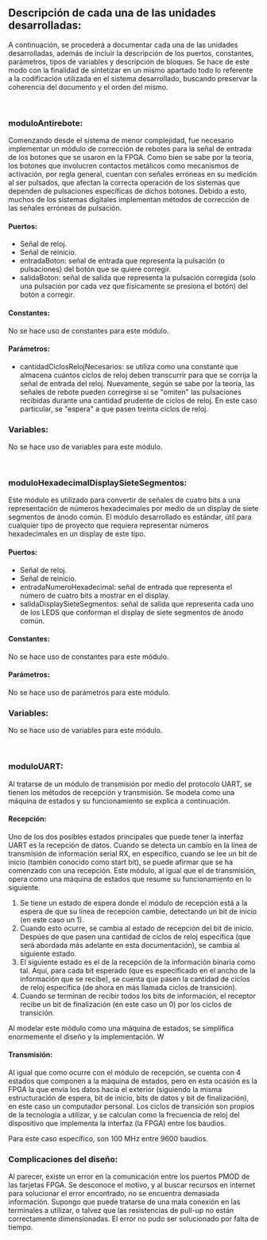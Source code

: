 ## Descripción de cada una de las unidades desarrolladas:
A continuación, se procederá a documentar cada una de las unidades desarrolladas, además de incluir la descripción de los puertos, constantes, parámetros, tipos de variables y descripción de bloques. Se hace de este modo con la finalidad de sintetizar en un mismo apartado todo lo referente a la codificación utilizada en el sistema desarrollado, buscando preservar la coherencia del documento y el orden del mismo.

<br/>


### moduloAntirebote:
Comenzando desde el sistema de menor complejidad, fue necesario implementar un módulo de corrección de rebotes para la señal de entrada de los botones que se usaron en la FPGA. Como bien se sabe por la teoría, los botones que involucren contactos metálicos como mecanismos de activación, por regla general, cuentan con señales erróneas en su medición al ser pulsados, que afectan la correcta operación de los sistemas que dependen de pulsaciones específicas de dichos botones. Debido a esto, muchos de los sistemas digitales implementan métodos de corrección de las señales erróneas de pulsación.

#### Puertos:
* Señal de reloj.
* Señal de reinicio.
* entradaBoton: señal de entrada que representa la pulsación (o pulsaciones) del botón que se quiere corregir.
* salidaBoton: señal de salida que representa la pulsación corregida (solo una pulsación por cada vez que físicamente se presiona el botón) del botón a corregir.

#### Constantes:
No se hace uso de constantes para este módulo.

#### Parámetros:
* cantidadCiclosRelojNecesarios: se utiliza como una constante que almacena cuántos ciclos de reloj deben transcurrir para que se corrija la señal de entrada del reloj. Nuevamente, según se sabe por la teoría, las señales de rebote pueden corregirse si se "omiten" las pulsaciones recibidas durante una cantidad prudente de ciclos de reloj. En este caso particular, se "espera" a que pasen treinta ciclos de reloj.

### Variables:
No se hace uso de variables para este módulo.

<br/>


### moduloHexadecimalDisplaySieteSegmentos:
Este módulo es utilizado para convertir de señales de cuatro bits a una representación de números hexadecimales por medio de un display de siete segmentos de ánodo común. El módulo desarrollado es estándar, útil para cualquier tipo de proyecto que requiera representar números hexadecimales en un display de este tipo.

#### Puertos:
* Señal de reloj.
* Señal de reinicio.
* entradaNumeroHexadecimal: señal de entrada que representa el número de cuatro bits a mostrar en el display.
* salidaDisplaySieteSegmentos: señal de salida que representa cada uno de los LEDS que conforman el display de siete segmentos de ánodo común.

#### Constantes:
No se hace uso de constantes para este módulo.

#### Parámetros:
No se hace uso de parámetros para este módulo.

### Variables:
No se hace uso de variables para este módulo.

<br/>


### moduloUART:
Al tratarse de un módulo de transmisión por medio del protocolo UART, se tienen los métodos de recepción y transmisión. Se modela como una máquina de estados y su funcionamiento se explica a continuación.

#### Recepción:
Uno de los dos posibles estados principales que puede tener la interfaz UART es la recepción de datos. Cuando se detecta un cambio en la línea de transmisión de información serial RX, en específico, cuando se lee un bit de inicio (también conocido como start bit), se puede afirmar que se ha comenzado con una recepción. Este módulo, al igual que el de transmisión, opera como una máquina de estados que resume su funcionamiento en lo siguiente.

1. Se tiene un estado de espera donde el módulo de recepción está a la espera de que su línea de recepción cambie, detectando un bit de inicio (en este caso un 1).
2. Cuando esto ocurre, se cambia al estado de recepción del bit de inicio. Despúes de que pasen una cantidad de ciclos de reloj específica (que será abordada más adelante en esta documentación), se cambia al siguiente estado.
3. El siguiente estado es el de la recepción de la información binaria como tal. Aquí, para cada bit esperado (que es especificado en el ancho de la información que se recibe), se cuenta que pasen la cantidad de ciclos de reloj específica (de ahora en más llamada ciclos de transición).
4. Cuando se terminan de recibir todos los bits de información, el receptor recibe un bit de finalización (en este caso un 0) por los ciclos de transición.

Al modelar este módulo como una máquina de estados, se simplifica enormemente el diseño y la implementación.
W
#### Transmisión:
Al igual que como ocurre con el módulo de recepción, se cuenta con 4 estados que componen a la máquina de estados, pero en esta ocasión es la FPGA la que envía los datos hacia el exterior (siguiendo la misma estructuración de espera, bit de inicio, bits de datos y bit de finalización), en este caso un computador personal.
Los ciclos de transición son propios de la tecnología a utilizar, y se calculan como la frecuencia de reloj del dispositivo que implementa la interfaz (la FPGA) entre los baudios.

Para este caso específico, son 100 MHz entre 9600 baudios.


### Complicaciones del diseño:
Al parecer, existe un error en la comunicación entre los puertos PMOD de las tarjetas FPGA. Se desconoce el motivo, y al buscar recursos en internet para solucionar el error encontrado, no se encuentra demasiada información. Supongo que puede tratarse de una mala conexión en las terminales a utilizar, o talvez que las resistencias de pull-up no están correctamente dimensionadas. El error no pudo ser solucionado por falta de tiempo.
